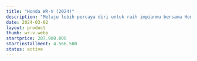 ```yaml
---
title: "Honda WR-V (2024)"
description: "Melaju lebih percaya diri untuk raih impianmu bersama Honda WR-V!"
date: 2024-03-02
layout: product
thumb: wr-v.webp
startprice: 287.900.000
startinstallment: 4.566.500
status: active
---
```


